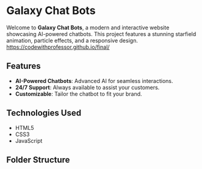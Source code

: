 # Galaxy Chat Bots


Welcome to **Galaxy Chat Bots**, a modern and interactive website showcasing AI-powered chatbots. This project features a stunning starfield animation, particle effects, and a responsive design.
https://codewithprofessor.github.io/final/
## Features
- **AI-Powered Chatbots**: Advanced AI for seamless interactions.
- **24/7 Support**: Always available to assist your customers.
- **Customizable**: Tailor the chatbot to fit your brand.

## Technologies Used
- HTML5
- CSS3
- JavaScript

## Folder Structure
